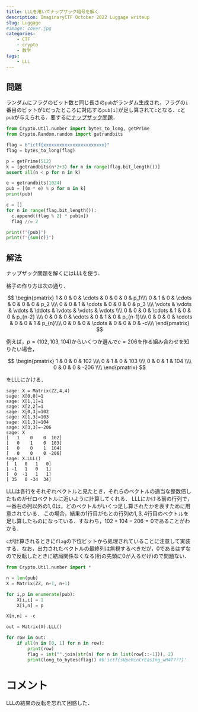 ```yaml
---
title: LLLを用いてナップザック暗号を解く
description: ImaginaryCTF October 2022 Luggage writeup
slug: Luggage
#image: cover.jpg
categories:
    - CTF
    - crypto
    - 数学
tags:
    - LLL
---
```



## 問題
ランダムにフラグのビット数と同じ長さの`pub`がランダム生成され，フラグの`i`番目のビットが`1`だったところに対応する`pub[i]`が足し算されて`c`となる．`c`と`pub`が与えられる．要するに[ナップザック問題](https://ja.wikipedia.org/wiki/%E3%83%8A%E3%83%83%E3%83%97%E3%82%B5%E3%83%83%E3%82%AF%E5%95%8F%E9%A1%8C)．

```python
from Crypto.Util.number import bytes_to_long, getPrime
from Crypto.Random.random import getrandbits

flag = b"ictf{xxxxxxxxxxxxxxxxxxxxxxx}"
flag = bytes_to_long(flag)

p = getPrime(512)
k = [getrandbits(n*2+3) for n in range(flag.bit_length())]
assert all(n < p for n in k)

e = getrandbits(1024)
pub = [(m * e) % p for m in k]
print(pub)

c = []
for n in range(flag.bit_length()):
  c.append((flag % 2) * pub[n])
  flag //= 2

print(f"{pub}")
print(f"{sum(c)}")
```

## 解法
ナップザック問題を解くにはLLLを使う．


格子の作り方は次の通り．

$$
\begin{pmatrix}
1 & 0 & 0 & \cdots & 0 & 0 & 0 & p_1\\\\
0 & 1 & 0 & \cdots & 0 & 0 & 0 & p_2 \\\\
0 & 0 & 1 & \cdots & 0 & 0 & 0 & p_3 \\\\
\vdots & \vdots & \vdots & \ddots & \vdots & \vdots & \vdots \\\\
0 & 0 & 0 & \cdots & 1 & 0 & 0 & p_{n-2} \\\\
0 & 0 & 0 & \cdots & 0 & 1 & 0 & p_{n-1}\\\\
0 & 0 & 0 & \cdots & 0 & 0 & 1 & p_{n}\\\\
0 & 0 & 0 & \cdots & 0 & 0 & 0 & -c\\\\
\end{pmatrix}
$$

例えば，$p=(102,103,104)$からいくつか選んで$c=206$を作る組み合わせを知りたい場合，

$$
\begin{pmatrix}
1 & 0 & 0 & 102 \\\\
0 & 1 & 0 & 103 \\\\
0 & 0 & 1 & 104 \\\\
0 & 0 & 0 & -206 \\\\
\end{pmatrix}
$$

をLLLにかける．

```
sage: X = Matrix(ZZ,4,4)                 
sage: X[0,0]=1                           
sage: X[1,1]=1                           
sage: X[2,2]=1                           
sage: X[0,3]=102                         
sage: X[1,3]=103                         
sage: X[1,3]=104                         
sage: X[3,3]=-206 
sage: X
[   1    0    0  102]
[   0    1    0  103]
[   0    0    1  104]
[   0    0    0 -206]
sage: X.LLL()
[  1   0   1   0]
[ -1   1   0   1]
[  0  -1   1   1]
[ 35   0 -34  34]
```
LLLは各行をそれぞれベクトルと見たとき，それらのベクトルの適当な整数倍したものがゼロベクトルに近いように計算してくれる．
LLLにかける前の行列で，一番右の列以外の$1,0$は，どのベクトルがいくつ足し算されたかを表すために用意されている．
この場合，結果の$1$行目がもとの行列の$1,3,4$行目のベクトルを足し算したものになっている．すなわち，$102+104-206=0$であることがわかる．


`c`が計算されるときに`flag`の下位ビットから処理されていることに注意して実装する．なお，出力されたベクトルの最終列は無視するべきだが，$0$であるはずなので反転したときに結局関係なくなる(桁の先頭に$0$が入るだけ)ので問題ない．

```python
from Crypto.Util.number import *

n = len(pub)
X = Matrix(ZZ, n+1, n+1)

for i,p in enumerate(pub):
    X[i,i] = 1
    X[i,n] = p

X[n,n] = -c

out = Matrix(X).LLL()

for row in out:
    if all(n in [0, 1] for n in row):
        print(row)
        flag = int("".join(str(n) for n in list(row[::-1])), 2)
        print(long_to_bytes(flag)) #b'ictf{sUpeRinCrEasIng_wH4T???}'
```

# コメント
LLLの結果の反転を忘れて困惑した．
